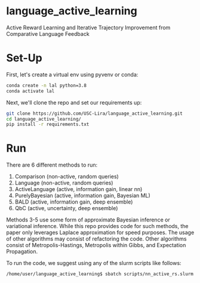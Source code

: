 # language_active_learning
Active Reward Learning and Iterative Trajectory Improvement from Comparative Language Feedback

# Set-Up
First, let's create a virtual env using pyvenv or conda:
```bash
conda create -n lal python=3.8
conda activate lal
```

Next, we'll clone the repo and set our requirements up:
```bash
git clone https://github.com/USC-Lira/language_active_learning.git
cd language_active_learning/
pip install -r requirements.txt
```

# Run
There are 6 different methods to run:
1. Comparison (non-active, random queries)
2. Language (non-active, random queries)
3. ActiveLanguage (active, information gain, linear nn)
4. PurelyBayesian (active, information gain, Bayesian ML)
5. BALD (active, information gain, deep ensemble)
6. QbC (active, uncertainty, deep ensemble)

Methods 3-5 use some form of approximate Bayesian inference or variational inference. While this repo provides code for such methods, the paper only leverages Laplace approximation for speed purposes. The usage of other algorithms may consist of refactoring the code. Other algorithms consist of Metropolis-Hastings, Metropolis within Gibbs, and Expectation Propagation.

To run the code, we suggest using any of the slurm scripts like follows:
```bash
/home/user/language_active_learning$ sbatch scripts/nn_active_rs.slurm
```